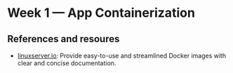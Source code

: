 # Week 1 — App Containerization









## References and resoures
- [linuxserver.io](https://www.linuxserver.io): Provide easy-to-use and streamlined Docker images with clear and concise documentation.
